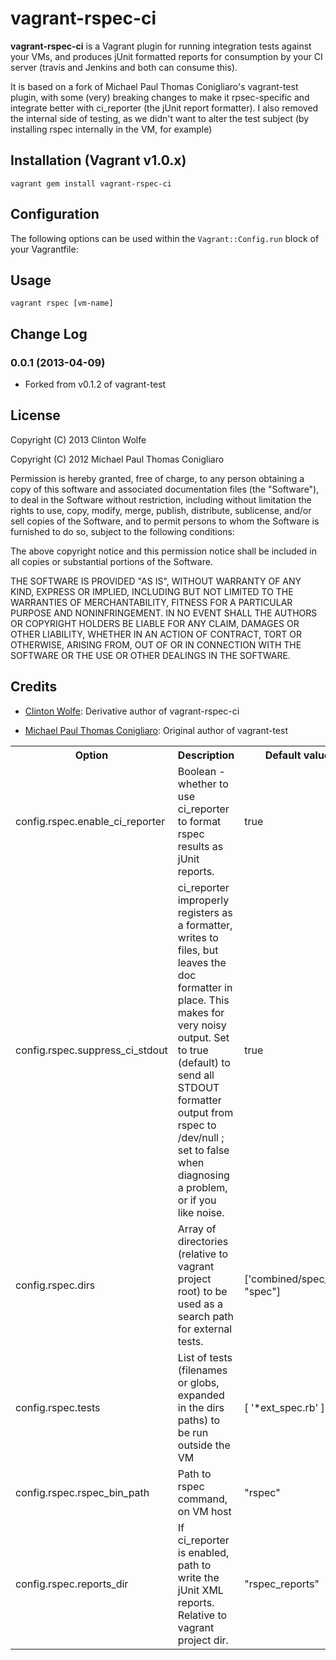 # vagrant-rspec-ci

**vagrant-rspec-ci** is a Vagrant plugin for running integration tests against
your VMs, and produces jUnit formatted reports for consumption by your CI server 
(travis and Jenkins and both can consume this). 

It is based on a fork of Michael Paul Thomas Conigliaro's vagrant-test plugin, with
some (very) breaking changes to make it rpsec-specific and integrate better with ci_reporter
(the jUnit report formatter).  I also removed the internal side of testing, as we didn't 
want to alter the test subject (by installing rspec internally in the VM, for example)

## Installation (Vagrant v1.0.x)

    vagrant gem install vagrant-rspec-ci

## Configuration

The following options can be used within the `Vagrant::Config.run` block of
your Vagrantfile:

<table>
  <tr>
    <th>Option</th>
    <th>Description</th>
    <th>Default value</th>
  </tr>
  <tr>
    <td>config.rspec.enable_ci_reporter</td>
    <td>Boolean - whether to use ci_reporter to format rspec results as jUnit reports.</td>
    <td>true</td>
  </tr>
  <tr>
    <td>config.rspec.suppress_ci_stdout</td>
    <td>ci_reporter improperly registers as a formatter, writes to files, but leaves the doc formatter in place.  This makes for very noisy output.  Set to true (default) to send all STDOUT formatter output from rspec to /dev/null ; set to false when diagnosing a problem, or if you like noise.</td>
    <td>true</td>
  </tr>

  <tr>
    <td>config.rspec.dirs</td>
    <td>Array of directories (relative to vagrant project root) to be used as a search path for external tests.</td>
    <td>['combined/spec_ext", "spec"]</td>
  </tr>
  <tr>
    <td>config.rspec.tests</td>
    <td>List of tests (filenames or globs, expanded in the dirs paths) to be run outside the VM</td>
    <td>[ '*ext_spec.rb' ]</td>
  </tr>
  <tr>
    <td>config.rspec.rspec_bin_path</td>
    <td>Path to rspec command, on VM host</td>
    <td>"rspec"</td>
  </tr>
  <tr>
    <td>config.rspec.reports_dir</td>
    <td>If ci_reporter is enabled, path to write the jUnit XML reports.  Relative to vagrant project dir.</td>
    <td>"rspec_reports"</td>
  </tr>

## Usage

    vagrant rspec [vm-name]

## Change Log

### 0.0.1 (2013-04-09)

* Forked from v0.1.2 of vagrant-test

## License

Copyright (C) 2013 Clinton Wolfe

Copyright (C) 2012 Michael Paul Thomas Conigliaro

Permission is hereby granted, free of charge, to any person obtaining a copy of
this software and associated documentation files (the "Software"), to deal in
the Software without restriction, including without limitation the rights to
use, copy, modify, merge, publish, distribute, sublicense, and/or sell copies
of the Software, and to permit persons to whom the Software is furnished to do
so, subject to the following conditions:

The above copyright notice and this permission notice shall be included in all
copies or substantial portions of the Software.

THE SOFTWARE IS PROVIDED "AS IS", WITHOUT WARRANTY OF ANY KIND, EXPRESS OR
IMPLIED, INCLUDING BUT NOT LIMITED TO THE WARRANTIES OF MERCHANTABILITY,
FITNESS FOR A PARTICULAR PURPOSE AND NONINFRINGEMENT. IN NO EVENT SHALL THE
AUTHORS OR COPYRIGHT HOLDERS BE LIABLE FOR ANY CLAIM, DAMAGES OR OTHER
LIABILITY, WHETHER IN AN ACTION OF CONTRACT, TORT OR OTHERWISE, ARISING FROM,
OUT OF OR IN CONNECTION WITH THE SOFTWARE OR THE USE OR OTHER DEALINGS IN THE
SOFTWARE.

## Credits

* [Clinton Wolfe](http://ccwolfe.com): Derivative author of vagrant-rspec-ci

* [Michael Paul Thomas Conigliaro](http://conigliaro.org): Original author of vagrant-test
